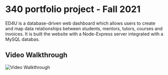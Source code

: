 # 340 portfolio project - Fall 2021

ED4U is a database-driven web dashboard which allows users to create and map data relationships between students, mentors, tutors, courses and invoices.
It is built the website with a Node-Express server integrated with a MySQL databas.

## Video Walkthrough
<img src='./ed4u.gif' title='Video Walkthrough' width='' alt='Video Walkthrough' />

